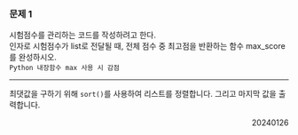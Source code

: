 ### 문제 1
시험점수를 관리하는 코드를 작성하려고 한다.  
인자로 시험점수가 list로 전달될 때, 전체 점수 중 최고점을 반환하는 함수 max_score를 완성하시오.  
`Python 내장함수 max 사용 시 감점`

---
최댓값을 구하기 위해 `sort()`를 사용하여 리스트를 정렬합니다. 그리고 마지막 값을 출력합니다.
<div style="text-align: right">20240126</div>